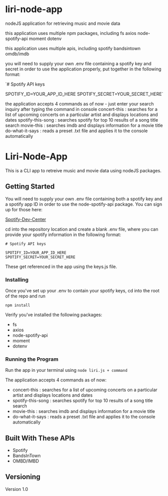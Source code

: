 # liri-node-app
nodeJS application for retrieving music and movie data

this application uses multiple npm packages, including
    fs
    axios
    node-spotify-api
    moment
    dotenv

this application uses multiple apis, including
    spotify
    bandsintown
    omdb/imdb

you will need to supply your own .env file containing a spotify key and secret in order to use the application properly, put together in the following format:

`# Spotify API keys

SPOTIFY_ID=YOUR_APP_ID_HERE
SPOTIFY_SECRET=YOUR_SECRET_HERE`

the application accepts 4 commands as of now - just enter your search inquiry after typing the command in console
concert-this : searches for a list of upcoming concerts on a particular artist and displays locations and dates
spotify-this-song : searches spotify for top 10 results of a song title search
movie-this : searches imdb and displays information for a movie title
do-what-it-says : reads a preset .txt file and applies it to the console automatically



# Liri-Node-App

This is a CLI app to retreive music and movie data using nodeJS packages.

## Getting Started

You will need to supply your own .env file containing both a spotify key and a spotify app ID in order to use the node-spotify-api package. You can sign up for those here: 

[Spotify-Dev-Center](https://developer.spotify.com/)

cd into the repository location and create a blank .env file, where you can provide your spotify information in the following format:

```
# Spotify API keys

SPOTIFY_ID=YOUR_APP_ID_HERE
SPOTIFY_SECRET=YOUR_SECRET_HERE
```

These get referenced in the app using the keys.js file.


### Installing

Once you've set up your .env to contain your spotify keys, cd into the root of the repo and run

```
npm install
```

Verify you've installed the following packages:

* fs
* axios
* node-spotify-api
* moment
* dotenv

### Running the Program

Run the app in your terminal using `node liri.js + command`

The application accepts 4 commands as of now:
* concert-this : searches for a list of upcoming concerts on a particular artist and displays locations and dates
* spotify-this-song : searches spotify for top 10 results of a song title search
* movie-this : searches imdb and displays information for a movie title
* do-what-it-says : reads a preset .txt file and applies it to the console automatically


## Built With These APIs

* Spotify
* BandsInTown
* OMBD/IMBD


## Versioning

Version 1.0

